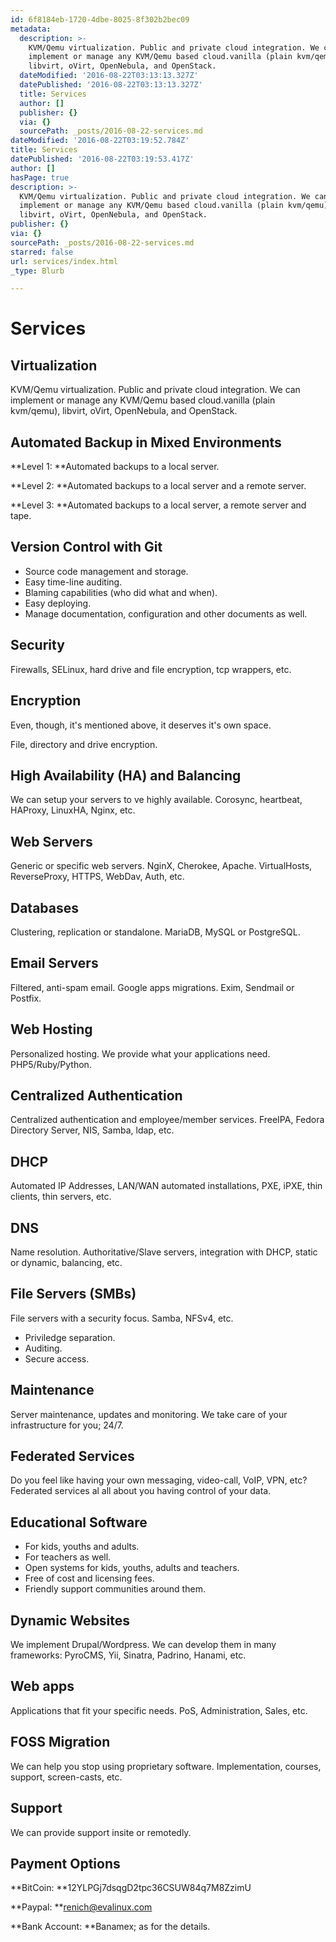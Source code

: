 ```yaml
---
id: 6f8184eb-1720-4dbe-8025-8f302b2bec09
metadata:
  description: >-
    KVM/Qemu virtualization. Public and private cloud integration. We can
    implement or manage any KVM/Qemu based cloud.vanilla (plain kvm/qemu),
    libvirt, oVirt, OpenNebula, and OpenStack.
  dateModified: '2016-08-22T03:13:13.327Z'
  datePublished: '2016-08-22T03:13:13.327Z'
  title: Services
  author: []
  publisher: {}
  via: {}
  sourcePath: _posts/2016-08-22-services.md
dateModified: '2016-08-22T03:19:52.784Z'
title: Services
datePublished: '2016-08-22T03:19:53.417Z'
author: []
hasPage: true
description: >-
  KVM/Qemu virtualization. Public and private cloud integration. We can
  implement or manage any KVM/Qemu based cloud.vanilla (plain kvm/qemu),
  libvirt, oVirt, OpenNebula, and OpenStack.
publisher: {}
via: {}
sourcePath: _posts/2016-08-22-services.md
starred: false
url: services/index.html
_type: Blurb

---
```

# Services

## **Virtualization**

KVM/Qemu virtualization. Public and private cloud integration. We can implement or manage any KVM/Qemu based cloud.vanilla (plain kvm/qemu), libvirt, oVirt, OpenNebula, and OpenStack.

## **Automated Backup in Mixed Environments**

**Level 1: **Automated backups to a local server.

**Level 2: **Automated backups to a local server and a remote server.

**Level 3: **Automated backups to a local server, a remote server and tape.

## **Version Control with Git**

* Source code management and storage.
* Easy time-line auditing.
* Blaming capabilities (who did what and when).
* Easy deploying.
* Manage documentation, configuration and other documents as well.

## **Security**

Firewalls, SELinux, hard drive and file encryption, tcp wrappers, etc.

## **Encryption**

Even, though, it's mentioned above, it deserves it's own space.

File, directory and drive encryption.

## **High Availability (HA) and Balancing**

We can setup your servers to ve highly available. Corosync, heartbeat, HAProxy, LinuxHA, Nginx, etc.

## **Web Servers**

Generic or specific web servers. NginX, Cherokee, Apache. VirtualHosts, ReverseProxy, HTTPS, WebDav, Auth, etc.

## **Databases**

Clustering, replication or standalone. MariaDB, MySQL or PostgreSQL.

## **Email Servers**

Filtered, anti-spam email. Google apps migrations. Exim, Sendmail or Postfix.

## **Web Hosting**

Personalized hosting. We provide what your applications need. PHP5/Ruby/Python.

## **Centralized Authentication**

Centralized authentication and employee/member services. FreeIPA, Fedora Directory Server, NIS, Samba, ldap, etc.

## **DHCP**

Automated IP Addresses, LAN/WAN automated installations, PXE, iPXE, thin clients, thin servers, etc.

## **DNS**

Name resolution. Authoritative/Slave servers, integration with DHCP, static or dynamic, balancing, etc.

## **File Servers (SMBs)**

File servers with a security focus. Samba, NFSv4, etc.

* Priviledge separation.
* Auditing.
* Secure access.

## **Maintenance**

Server maintenance, updates and monitoring. We take care of your infrastructure for you; 24/7\.

## **Federated Services**

Do you feel like having your own messaging, video-call, VoIP, VPN, etc? Federated services al all about you having control of your data.

## **Educational Software**

* For kids, youths and adults.
* For teachers as well.
* Open systems for kids, youths, adults and teachers.
* Free of cost and licensing fees.
* Friendly support communities around them.

## **Dynamic Websites**

We implement Drupal/Wordpress. We can develop them in many frameworks: PyroCMS, Yii, Sinatra, Padrino, Hanami, etc.

## **Web apps**

Applications that fit your specific needs. PoS, Administration, Sales, etc.

## **FOSS Migration**

We can help you stop using proprietary software. Implementation, courses, support, screen-casts, etc.

## **Support**

We can provide support insite or remotedly.

## **Payment Options**

**BitCoin: **12YLPGj7dsqgD2tpc36CSUW84q7M8ZzimU

**Paypal: **renich@evalinux.com

**Bank Account: **Banamex; as for the details.